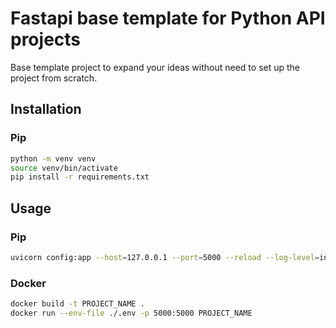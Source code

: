 # Fastapi base template for Python API projects

Base template project to expand your ideas without need to set up the project from scratch.

## Installation

### Pip

```bash
python -m venv venv
source venv/bin/activate
pip install -r requirements.txt
```

## Usage

### Pip

```bash
uvicorn config:app --host=127.0.0.1 --port=5000 --reload --log-level=info
```


### Docker
    
```bash
docker build -t PROJECT_NAME .
docker run --env-file ./.env -p 5000:5000 PROJECT_NAME
```

